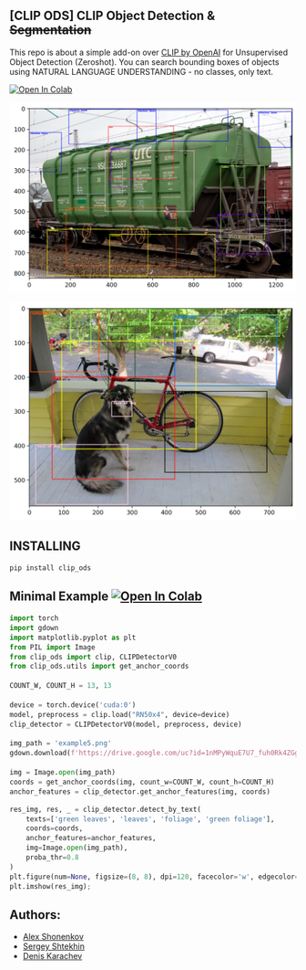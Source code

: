 
## [CLIP ODS] CLIP Object Detection & ~~Segmentation~~

This repo is about a simple add-on over [CLIP by OpenAI](https://openai.com/blog/clip/) for Unsupervised Object Detection (Zeroshot).
You can search bounding boxes of objects using NATURAL LANGUAGE UNDERSTANDING - no classes, only text.

[![Open In Colab](https://colab.research.google.com/assets/colab-badge.svg)](https://colab.research.google.com/drive/13B9B1N_nPw1p8e5--F5MoLiXuJoKDKZN?usp=sharing)

![](./pics/example-rzhd.png)

![](./pics/example-detection.png)



## INSTALLING

```
pip install clip_ods
```


## Minimal Example [![Open In Colab](https://colab.research.google.com/assets/colab-badge.svg)](https://colab.research.google.com/drive/13B9B1N_nPw1p8e5--F5MoLiXuJoKDKZN?usp=sharing)

```python
import torch
import gdown
import matplotlib.pyplot as plt
from PIL import Image
from clip_ods import clip, CLIPDetectorV0
from clip_ods.utils import get_anchor_coords

COUNT_W, COUNT_H = 13, 13

device = torch.device('cuda:0')
model, preprocess = clip.load("RN50x4", device=device)
clip_detector = CLIPDetectorV0(model, preprocess, device)

img_path = 'example5.png'
gdown.download(f'https://drive.google.com/uc?id=1nMPyWquE7U7_fuh0Rk4ZGgeWAtCFEqi8', './', quiet=True);

img = Image.open(img_path)
coords = get_anchor_coords(img, count_w=COUNT_W, count_h=COUNT_H)
anchor_features = clip_detector.get_anchor_features(img, coords)
```
```python
res_img, res, _ = clip_detector.detect_by_text(
    texts=['green leaves', 'leaves', 'foliage', 'green foliage'],
    coords=coords,
    anchor_features=anchor_features,
    img=Image.open(img_path),
    proba_thr=0.8
)
plt.figure(num=None, figsize=(8, 8), dpi=120, facecolor='w', edgecolor='k')
plt.imshow(res_img);
```



## Authors:

- [Alex Shonenkov](https://www.kaggle.com/shonenkov)
- [Sergey Shtekhin](https://www.kaggle.com/shse77)
- [Denis Karachev](https://github.com/thedenk/)
